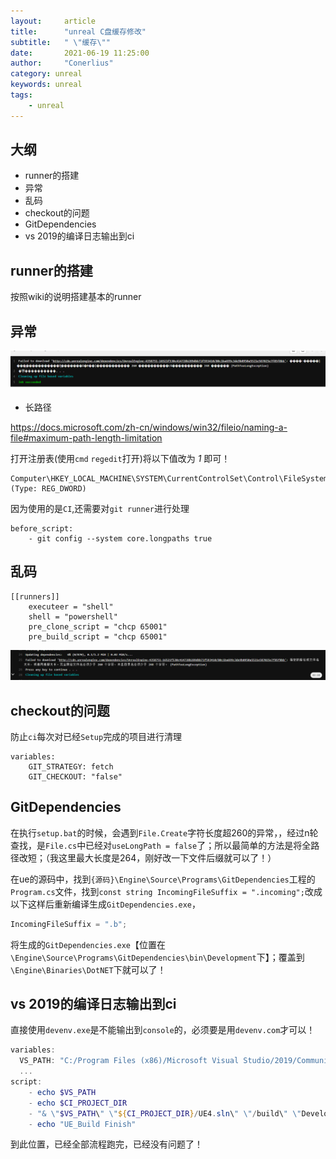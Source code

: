 ```yaml
---
layout:     article
title:      "unreal C盘缓存修改"
subtitle:   " \"缓存\""
date:       2021-06-19 11:25:00
author:     "Conerlius"
category: unreal
keywords: unreal
tags:
    - unreal
---
```


## 大纲

- runner的搭建
- 异常
- 乱码
- checkout的问题
- GitDependencies
- vs 2019的编译日志输出到ci

## runner的搭建

按照wiki的说明搭建基本的runner

## 异常

![ ](/images/computer/game/ue/git/source_ci1.png)

- 长路径

https://docs.microsoft.com/zh-cn/windows/win32/fileio/naming-a-file#maximum-path-length-limitation

打开注册表(使用`cmd` `regedit`打开)将以下值改为 *1* 即可！

```
Computer\HKEY_LOCAL_MACHINE\SYSTEM\CurrentControlSet\Control\FileSystem\LongPathsEnabled (Type: REG_DWORD)
```

因为使用的是`CI`,还需要对`git runner`进行处理

```
before_script:
	- git config --system core.longpaths true
```


## 乱码

```
[[runners]]
	executeer = "shell"  
	shell = "powershell"  
	pre_clone_script = "chcp 65001"  
	pre_build_script = "chcp 65001"
```

![ ](/images/computer/game/ue/git/source_ci2.png)

## checkout的问题

防止`ci`每次对已经`Setup`完成的项目进行清理

```
variables:
	GIT_STRATEGY: fetch
	GIT_CHECKOUT: "false"
```

## GitDependencies

在执行`setup.bat`的时候，会遇到`File.Create`字符长度超260的异常，，经过n轮查找，是`File.cs`中已经对`useLongPath = false`了；所以最简单的方法是将全路径改短；（我这里最大长度是264，刚好改一下文件后缀就可以了！）

在ue的源码中，找到`{源码}\Engine\Source\Programs\GitDependencies`工程的`Program.cs`文件，找到`const string IncomingFileSuffix = ".incoming";`改成以下这样后重新编译生成`GitDependencies.exe`，

```c#
IncomingFileSuffix = ".b";
```

将生成的`GitDependencies.exe`【位置在`\Engine\Source\Programs\GitDependencies\bin\Development`下】；覆盖到`\Engine\Binaries\DotNET`下就可以了！

## vs 2019的编译日志输出到ci

直接使用`devenv.exe`是不能输出到`console`的，必须要是用`devenv.com`才可以！

```powershell
variables:
  VS_PATH: "C:/Program Files (x86)/Microsoft Visual Studio/2019/Community/Common7/IDE/devenv.com"
  ...
script: 
    - echo $VS_PATH
    - echo $CI_PROJECT_DIR
    - "& \"$VS_PATH\" \"${CI_PROJECT_DIR}/UE4.sln\" \"/build\" \"Development Editor|Win64\" \"/Project\" \"UE4\""
    - echo "UE_Build Finish"
```

到此位置，已经全部流程跑完，已经没有问题了！
